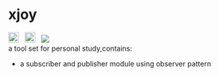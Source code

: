 # xjoy
<div><a href="https://travis-ci.org/xiekun1992/sub-pub"><img src="https://travis-ci.org/xiekun1992/_x.svg?branch=master" height="21"></a>&nbsp;&nbsp;
<a href="https://badge.fury.io/js/xjoy"><img src="https://badge.fury.io/js/xjoy.svg" alt="npm version" height="21"></a>&nbsp;&nbsp;
<a href="https://codeclimate.com/github/xiekun1992/_x/coverage"><img src="https://codeclimate.com/github/xiekun1992/_x/badges/coverage.svg" /></a></div>
a tool set for personal study,contains:
<ul>
	<li>a subscriber and publisher module using observer pattern</li>
</ul>

